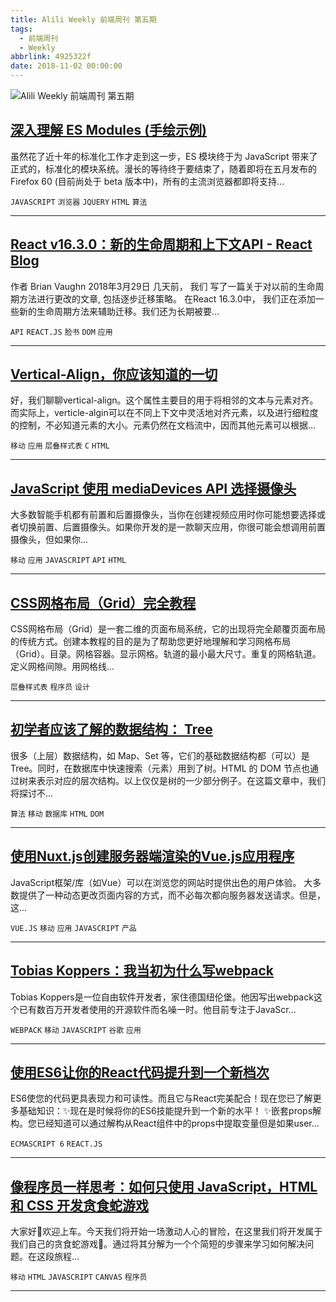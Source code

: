```yaml
---
title: Alili Weekly 前端周刊 第五期
tags:
  - 前端周刊
  - Weekly
abbrlink: 4925322f
date: 2018-11-02 00:00:00
---
```

![Alili Weekly 前端周刊 第五期](https://static.alili.tech/images/github_15.png)
##   [深入理解 ES Modules (手绘示例)](https://www.zcfy.cc/article/es-modules-a-cartoon-deep-dive-mozilla-hacks-the-web-developer-blog)  
 
虽然花了近十年的标准化工作才走到这一步，ES 模块终于为 JavaScript 带来了正式的，标准化的模块系统。漫长的等待终于要结束了，随着即将在五月发布的 Firefox 60 (目前尚处于 beta 版本中)，所有的主流浏览器都即将支持... 

`JAVASCRIPT` `浏览器` `JQUERY` `HTML` `算法` 


---
##   [React v16.3.0：新的生命周期和上下文API - React Blog](https://www.zcfy.cc/article/react-v16-3-0-new-lifecycles-and-context-api-react-blog)  
 
作者 Brian Vaughn 2018年3月29日 几天前， 我们 写了一篇关于对以前的生命周期方法进行更改的文章, 包括逐步迁移策略。 在React 16.3.0中， 我们正在添加一些新的生命周期方法来辅助迁移。我们还为长期被要... 

`API` `REACT.JS` `脸书` `DOM` `应用` 


---
##   [Vertical-Align，你应该知道的一切](https://www.zcfy.cc/article/vertical-align-all-you-need-to-know)  
 
好，我们聊聊vertical-align。这个属性主要目的用于将相邻的文本与元素对齐。而实际上，verticle-algin可以在不同上下文中灵活地对齐元素，以及进行细粒度的控制，不必知道元素的大小。元素仍然在文档流中，因而其他元素可以根据... 

`移动` `应用` `层叠样式表` `C` `HTML` 


---
##   [JavaScript 使用 mediaDevices API 选择摄像头](https://www.zcfy.cc/article/choosing-cameras-in-javascript-with-the-mediadevices-api)  
 
大多数智能手机都有前置和后置摄像头，当你在创建视频应用时你可能想要选择或者切换前置、后置摄像头。如果你开发的是一款聊天应用，你很可能会想调用前置摄像头，但如果你... 

`移动` `应用` `JAVASCRIPT` `API` `HTML` 


---
##   [CSS网格布局（Grid）完全教程](https://www.zcfy.cc/article/learn-css-grid-a-guide-to-learning-css-grid-jonathan-suh)  
 
CSS网格布局（Grid）是一套二维的页面布局系统，它的出现将完全颠覆页面布局的传统方式。创建本教程的目的是为了帮助您更好地理解和学习网格布局（Grid）。目录。网格容器。显示网格。轨道的最小最大尺寸。重复的网格轨道。定义网格间隙。用网格线... 

`层叠样式表` `程序员` `设计` 


---
##   [初学者应该了解的数据结构： Tree](https://www.zcfy.cc/article/tree-data-structures-for-beginners)  
 
很多（上层）数据结构，如 Map、Set 等，它们的基础数据结构都（可以）是 Tree。同时，在数据库中快速搜索（元素）用到了树。HTML 的 DOM 节点也通过树来表示对应的层次结构。以上仅仅是树的一少部分例子。在这篇文章中，我们将探讨不... 

`算法` `移动` `数据库` `HTML` `DOM` 


---
##   [使用Nuxt.js创建服务器端渲染的Vue.js应用程序](https://www.zcfy.cc/article/creating-server-side-rendered-vue-js-apps-with-nuxt-js)  
 
JavaScript框架/库（如Vue）可以在浏览您的网站时提供出色的用户体验。 大多数提供了一种动态更改页面内容的方式，而不必每次都向服务器发送请求。但是，这... 

`VUE.JS` `移动` `应用` `JAVASCRIPT` `产品` 


---
##   [Tobias Koppers：我当初为什么写webpack](https://www.zcfy.cc/article/interview-with-webpack-founder-tobias-koppers)  
 
Tobias Koppers是一位自由软件开发者，家住德国纽伦堡。他因写出webpack这个已有数百万开发者使用的开源软件而名噪一时。他目前专注于JavaScr... 

`WEBPACK` `移动` `JAVASCRIPT` `谷歌` `应用` 


---
##   [使用ES6让你的React代码提升到一个新档次](https://www.zcfy.cc/article/take-your-es6-in-react-to-the-next-level)  
 
ES6使您的代码更具表现力和可读性。而且它与React完美配合！现在您已了解更多基础知识：✨现在是时候将你的ES6技能提升到一个新的水平！ ✨嵌套props解构。您已经知道可以通过解构从React组件中的props中提取变量但是如果user... 

`ECMASCRIPT 6` `REACT.JS` 


---
##   [像程序员一样思考：如何只使用 JavaScript，HTML 和 CSS 开发贪食蛇游戏](https://www.zcfy.cc/article/think-like-a-programmer-how-to-build-snake-using-only-javascript-html-css)  
 
大家好👋欢迎上车。今天我们将开始一场激动人心的冒险，在这里我们将开发属于我们自己的贪食蛇游戏🐍。通过将其分解为一个个简短的步骤来学习如何解决问题。在这段旅程... 

`移动` `HTML` `JAVASCRIPT` `CANVAS` `程序员` 


---

